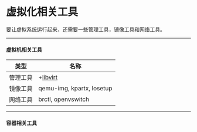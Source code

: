 # 虚拟化相关工具

要让虚拟系统运行起来，还需要一些管理工具，镜像工具和网络工具。

--------------------

#### 虚拟机相关工具

| 类型     | 名称     |
| -------  | -------- |
| 管理工具 | +[libvirt](libvirt.md)  |
| 镜像工具 | qemu-img, kpartx, losetup |
| 网络工具 | brctl, openvswitch |


--------------------

#### 容器相关工具

